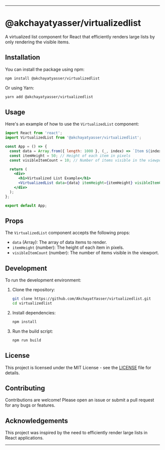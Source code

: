 
---

# @akchayatyasser/virtualizedlist

A virtualized list component for React that efficiently renders large lists by only rendering the visible items.

## Installation

You can install the package using npm:

```bash
npm install @akchayatyasser/virtualizedlist
```

Or using Yarn:

```bash
yarn add @akchayatyasser/virtualizedlist
```

## Usage

Here's an example of how to use the `VirtualizedList` component:

```jsx
import React from 'react';
import VirtualizedList from '@akchayatyasser/virtualizedlist';

const App = () => {
  const data = Array.from({ length: 1000 }, (_, index) => `Item ${index + 1}`);
  const itemHeight = 50; // Height of each item in pixels
  const visibleItemCount = 10; // Number of items visible in the viewport

  return (
    <div>
      <h1>Virtualized List Example</h1>
      <VirtualizedList data={data} itemHeight={itemHeight} visibleItemCount={visibleItemCount} />
    </div>
  );
};

export default App;
```

## Props

The `VirtualizedList` component accepts the following props:

- `data` (Array): The array of data items to render.
- `itemHeight` (number): The height of each item in pixels.
- `visibleItemCount` (number): The number of items visible in the viewport.

## Development

To run the development environment:

1. Clone the repository:
   ```bash
   git clone https://github.com/AkchayatYasser/virtualizedlist.git
   cd virtualizedlist
   ```

2. Install dependencies:
   ```bash
   npm install
   ```

3. Run the build script:
   ```bash
   npm run build
   ```


## License

This project is licensed under the MIT License - see the [LICENSE](LICENSE) file for details.

## Contributing

Contributions are welcome! Please open an issue or submit a pull request for any bugs or features.

## Acknowledgements

This project was inspired by the need to efficiently render large lists in React applications.

---
